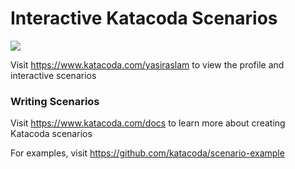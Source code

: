 # Interactive Katacoda Scenarios

[![](http://shields.katacoda.com/katacoda/yasiraslam/count.svg)](https://www.katacoda.com/yasiraslam "Get your profile on Katacoda.com")

Visit https://www.katacoda.com/yasiraslam to view the profile and interactive scenarios

### Writing Scenarios
Visit https://www.katacoda.com/docs to learn more about creating Katacoda scenarios

For examples, visit https://github.com/katacoda/scenario-example
